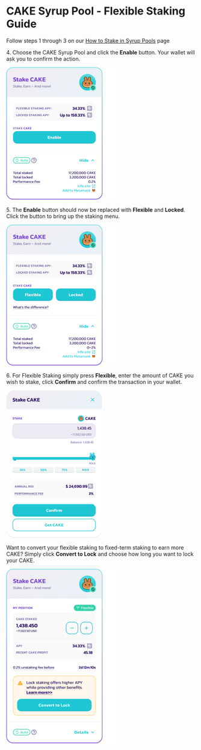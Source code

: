 
# CAKE Syrup Pool - Flexible Staking Guide

Follow steps 1 through 3 on our [How to Stake in Syrup Pools](products/syrup-pool/syrup-pool-guide.md) page

4\. Choose the CAKE Syrup Pool and click the **Enable** button. Your wallet will ask you to confirm the action.

![Cake Pool](../../.gitbook/assets/cake-pool-notenable.png)

5\. The **Enable** button should now be replaced with **Flexible** and **Locked**. Click the button to bring up the staking menu.

![New Cake Pool](../../.gitbook/assets/cake-pool-enabled1-small.png)

6\. For Flexible Staking simply press **Flexible**, enter the amount of CAKE you wish to stake, click **Confirm** and confirm the transaction in your wallet.

![Flexible Staking Deposit](../../.gitbook/assets/cake-pool-flex-deposit.png)
 
Want to convert your flexible staking to fixed-term staking to earn more CAKE? Simply click **Convert to Lock** and choose how long you want to lock your CAKE. 

![Flexible Staking Convert to Fixed](../../.gitbook/assets/cake-pool-flex-convert.png)
